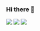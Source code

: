 ### Hi there 👋

![](https://visitor-badge.glitch.me/badge?page_id=CRomao)
![](https://img.shields.io/badge/-Linkedin-blue?style=flat&logo=Linkedin&logoColor=white&link=https://www.linkedin.com/in/cromao/)
![](https://img.shields.io/badge/-Gmail-c14438?style=flat&logo=Gmail&logoColor=white&link=mailto:croamo.dev@gmail.com)


<!--
**CRomao/CRomao** is a ✨ _special_ ✨ repository because its `README.md` (this file) appears on your GitHub profile.

Here are some ideas to get you started:

- 🔭 I’m currently working on ...
- 🌱 I’m currently learning ...
- 👯 I’m looking to collaborate on ...
- 🤔 I’m looking for help with ...
- 💬 Ask me about ...
- 📫 How to reach me: ...
- 😄 Pronouns: ...
- ⚡ Fun fact: ...
-->

